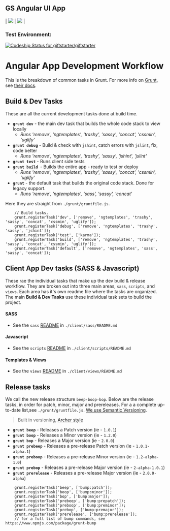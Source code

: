 ## GS Angular UI App
| ![](http://findicons.com/files/icons/2773/pictonic_free/128/angularjs.png) | ![](https://wordimpress.com/assets/icon-grunt.png) |

### Test Environment:
[ ![Codeship Status for giftstarter/giftstarter](https://codeship.com/projects/ca27d580-3295-0133-88e5-7e5270587528/status?branch=dev)](https://codeship.com/projects/99954)

# Angular App Development Workflow
This is the breakdown of common tasks in Grunt. For more info on [Grunt](http://gruntjs.com), see [their docs](http://gruntjs.com/getting-started).

## Build & Dev Tasks
These are all the current development tasks done at build time.

- **`grunt dev`** - the main dev task that builds the whole code stack to view locally
  - *Runs 'remove', 'ngtemplates', 'trashy', 'sassy', 'concat', 'cssmin', 'uglify'*
- **`grunt debug`** - Build & check with `jshint`, catch errors with `jslint`, fix, code better
  - *Runs 'remove', 'ngtemplates', 'trashy', 'sassy', 'jshint', 'jslint'*
- **`grunt test`** - Runs client side tests
- **`grunt build `**- Builds the entire app - ready to test or deploy
  - *Runs 'remove', 'ngtemplates', 'trashy', 'sassy', 'concat', 'cssmin', 'uglify'*
- **`grunt`** - the default task that builds the original code stack. Done for legacy support.
  - *Runs 'remove', 'ngtemplates', 'sass', 'sassy', 'concat'*

Here they are straight from `./grunt/gruntfile.js`.
```
    // Build tasks.
	grunt.registerTask('dev', ['remove', 'ngtemplates', 'trashy', 'sassy', 'concat', 'cssmin', 'uglify']);
	grunt.registerTask('debug', ['remove', 'ngtemplates', 'trashy', 'sassy', 'jshint']); 
	grunt.registerTask('test', ['karma']);
	grunt.registerTask('build', ['remove', 'ngtemplates', 'trashy', 'sassy', 'concat', 'cssmin', 'uglify']); 
    grunt.registerTask('default', ['remove', 'ngtemplates', 'sass', 'sassy', 'concat']);	
```

## Client App Dev tasks (SASS & Javascript)
These rae the individual tasks that make up the dev build & release workflow.
They are broken out into three main areas, `sass`, `scripts`, and `views`. Each area has it's own readme 
file where the tasks are organized. The main **Build & Dev Tasks** use these individual task sets to build the project.

#### SASS
- See the `sass` [README](https://github.com/giftstarter/giftstarter/blob/platform-update/client/sass/README.md) in `./client/sass/README.md`

#### Javascript
- See the `scripts` [README](https://github.com/giftstarter/giftstarter/blob/platform-update/client/scripts/README.md) in `./client/scripts/README.md`

#### Templates & Views
- See the `views` [README](https://github.com/giftstarter/giftstarter/blob/platform-update/client/views/README.md) in `./client/views/README.md`

## Release tasks
We call the new release structure `beep-boop-bop`. Below are the release tasks, in order for patch, minor, major and prereleases. 
For a a complete up-to-date list,see `./grunt/gruntfile.js`. [We use Semantic Versioning](http://semver.org/).

> Built in versioning, [Archer style](https://www.youtube.com/watch?v=C6NRA69SdoM)

- **`grunt beep`** - Releases a Patch version (ie - `1.0.1`)
- **`grunt boop`** - Releases a Minor version (ie - `1.2.0`)
- **`grunt bop`** - Releases a Major version (ie - `2.0.0`)
- **`grunt prebeep`** - Releases a pre-release Patch version (ie - `1.0.1-alpha.1`)
- **`grunt preboop`** - Releases a pre-release Minor version (ie - `1.2-alpha-1.0`)
- **`grunt prebop`** - Releases a pre-release Major version (ie - `2-alpha-1.0.1`)
- **`grunt prerelease`** - Releases a pre-release Major version (ie - `2.0.0-alpha`)

```
	grunt.registerTask('beep', ['bump:patch']);
	grunt.registerTask('boop', ['bump:minor']);
	grunt.registerTask('bop', ['bump:major']); 
	grunt.registerTask('prebeep', ['bump:prepatch']);
	grunt.registerTask('preboop', ['bump:preminor']);
	grunt.registerTask('prebop', ['bump:premajor']);
	grunt.registerTask('prerelease', ['bump:prerelease']);
	// for a full list of bump commands, see https://www.npmjs.com/package/grunt-bump
```